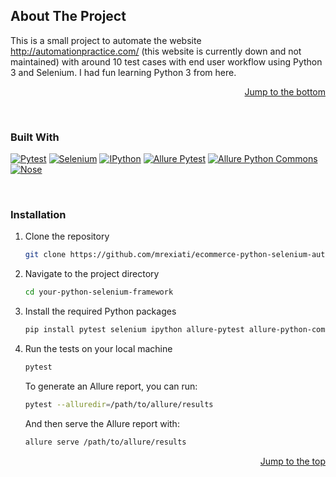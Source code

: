 <a id="readme-top"></a>
## About The Project

This is a small project to automate the website http://automationpractice.com/ (this website is currently down and not maintained) with around 10 test cases with end user workflow using Python 3 and Selenium. I had fun learning Python 3 from here.

<p align="right"><a href="#readme-bottom">Jump to the bottom</a></p>

<br>

### Built With
[![Pytest](https://img.shields.io/badge/-Pytest-0A9EDC?style=flat-square&logo=pytest&logoColor=white)](https://docs.pytest.org/en/latest/)
[![Selenium](https://img.shields.io/badge/-Selenium-43B02A?style=flat-square&logo=selenium&logoColor=white)](https://www.selenium.dev/documentation/en/)
[![IPython](https://img.shields.io/badge/-IPython-F37626?style=flat-square&logo=ipython&logoColor=white)](https://ipython.org/)
[![Allure Pytest](https://img.shields.io/badge/-Allure_Pytest-0A9EDC?style=flat-square)](https://docs.qameta.io/allure/#_pytest)
[![Allure Python Commons](https://img.shields.io/badge/-Allure_Python_Commons-0A9EDC?style=flat-square)](https://docs.qameta.io/allure/#_python)
[![Nose](https://img.shields.io/badge/-Nose-0A9EDC?style=flat-square)](https://nose.readthedocs.io/en/latest/)


<br>

### Installation

1. Clone the repository
   ```sh
   git clone https://github.com/mrexiati/ecommerce-python-selenium-automation.git
   ```
2. Navigate to the project directory
   ```sh
   cd your-python-selenium-framework
   ```
3. Install the required Python packages
   ```sh
   pip install pytest selenium ipython allure-pytest allure-python-commons nose
   ```
4. Run the tests on your local machine
   ```sh
   pytest
   ```

   To generate an Allure report, you can run:
   ```sh
   pytest --alluredir=/path/to/allure/results
   ```

   And then serve the Allure report with:
   ```sh
   allure serve /path/to/allure/results
   ```

<p align="right"><a href="#readme-top">Jump to the top</a></p>
<a id="readme-bottom"></a>




